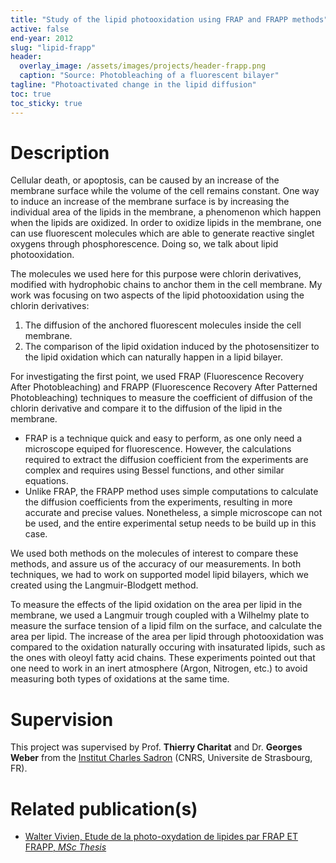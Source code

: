 ```yaml
---
title: "Study of the lipid photooxidation using FRAP and FRAPP methods"
active: false
end-year: 2012
slug: "lipid-frapp"
header:
  overlay_image: /assets/images/projects/header-frapp.png
  caption: "Source: Photobleaching of a fluorescent bilayer"
tagline: "Photoactivated change in the lipid diffusion"
toc: true
toc_sticky: true
---
```


# Description

Cellular death, or apoptosis, can be caused by an increase of the membrane surface while the volume of the cell remains constant. One way to induce an increase of the membrane surface is by increasing the individual area of the lipids in the membrane, a phenomenon which happen when the lipids are oxidized. In order to oxidize lipids in the membrane, one can use fluorescent molecules which are able to generate reactive singlet oxygens through phosphorescence. Doing so, we talk about lipid photooxidation.

The molecules we used here for this purpose were chlorin derivatives, modified with hydrophobic chains to anchor them in the cell membrane. My work was focusing on two aspects of the lipid photooxidation using the chlorin derivatives:
1. The diffusion of the anchored fluorescent molecules inside the cell membrane.
2. The comparison of the lipid oxidation induced by the photosensitizer to the lipid oxidation which can naturally happen in a lipid bilayer.

For investigating the first point, we used FRAP (Fluorescence Recovery After Photobleaching) and FRAPP (Fluorescence Recovery After Patterned Photobleaching) techniques to measure the coefficient of diffusion of the chlorin derivative and compare it to the diffusion of the lipid in the membrane.

* FRAP is a technique quick and easy to perform, as one only need a microscope equiped for fluorescence. However, the calculations required to extract the diffusion coefficient from the experiments are complex and requires using Bessel functions, and other similar equations.
* Unlike FRAP, the FRAPP method uses simple computations to calculate the diffusion coefficients from the experiments, resulting in more accurate and precise values. Nonetheless, a simple microscope can not be used, and the entire experimental setup needs to be build up in this case.

We used both methods on the molecules of interest to compare these methods, and assure us of the accuracy of our measurements. In both techniques, we had to work on supported model lipid bilayers, which we created using the Langmuir-Blodgett method.

To measure the effects of the lipid oxidation on the area per lipid in the membrane, we used a Langmuir trough coupled with a Wilhelmy plate to measure the surface tension of a lipid film on the surface, and calculate the area per lipid. The increase of the area per lipid through photooxidation was compared to the oxidation naturally occuring with insaturated lipids, such as the ones with oleoyl fatty acid chains. These experiments pointed out that one need to work in an inert atmosphere (Argon, Nitrogen, etc.) to avoid measuring both types of oxidations at the same time.

# Supervision

This project was supervised by Prof. **Thierry Charitat** and Dr. **Georges Weber** from the [Institut Charles Sadron](https://www.ics-cnrs.unistra.fr) (CNRS, Universite de Strasbourg, FR).

# Related publication(s)

* [Walter Vivien, Etude de la photo-oxydation de lipides par FRAP ET FRAPP, *MSc Thesis*](/publications/msc-thesis-frapp/)

